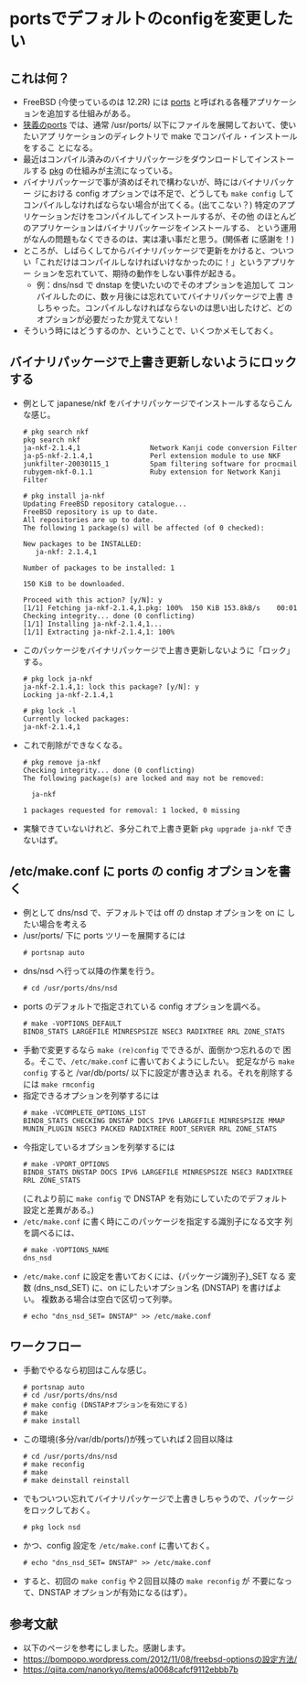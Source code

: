# portsでデフォルトのconfigを変更したい

## これは何？
- FreeBSD (今使っているのは 12.2R) には
  [ports](https://docs.freebsd.org/en/books/handbook/ports/)
  と呼ばれる各種アプリケーションを追加する仕組みがある。
- [狭義のports](https://docs.freebsd.org/en/books/handbook/ports/#ports-using)
  では、通常 /usr/ports/ 以下にファイルを展開しておいて、使いたいアプ
  リケーションのディレクトリで make でコンパイル・インストールをするこ
  とになる。
- 最近はコンパイル済みのバイナリパッケージをダウンロードしてインストー
  ルする
  [pkg](https://docs.freebsd.org/en/books/handbook/ports/#pkgng-intro)
  の仕組みが主流になっている。
- バイナリパッケージで事が済めばそれで構わないが、時にはバイナリパッケー
  ジにおける config オプションでは不足で、どうしても `make
  config` してコンパイルしなければならない場合が出てくる。(出てこない？)
  特定のアプリケーションだけをコンパイルしてインストールするが、その他
  のほとんどのアプリケーションはバイナリパッケージをインストールする、
  という運用がなんの問題もなくできるのは、実は凄い事だと思う。(関係者
  に感謝を！)
- ところが、しばらくしてからバイナリパッケージで更新をかけると、ついつ
  い「これだけはコンパイルしなければいけなかったのに！」というアプリケー
  ションを忘れていて、期待の動作をしない事件が起きる。
  - 例：dns/nsd で dnstap を使いたいのでそのオプションを追加して
    コンパイルしたのに、数ヶ月後には忘れていてバイナリパッケージで上書
    きしちゃった。コンパイルしなければならないのは思い出したけど、どの
    オプションが必要だったか覚えてない！
- そういう時にはどうするのか、ということで、いくつかメモしておく。

## バイナリパッケージで上書き更新しないようにロックする

- 例として japanese/nkf をバイナリパッケージでインストールするならこん
  な感じ。
  ``` shell
  # pkg search nkf
  pkg search nkf
  ja-nkf-2.1.4,1                 Network Kanji code conversion Filter
  ja-p5-nkf-2.1.4,1              Perl extension module to use NKF
  junkfilter-20030115_1          Spam filtering software for procmail
  rubygem-nkf-0.1.1              Ruby extension for Network Kanji Filter

  # pkg install ja-nkf
  Updating FreeBSD repository catalogue...
  FreeBSD repository is up to date.
  All repositories are up to date.
  The following 1 package(s) will be affected (of 0 checked):

  New packages to be INSTALLED:
     ja-nkf: 2.1.4,1

  Number of packages to be installed: 1

  150 KiB to be downloaded.

  Proceed with this action? [y/N]: y
  [1/1] Fetching ja-nkf-2.1.4,1.pkg: 100%  150 KiB 153.8kB/s    00:01    
  Checking integrity... done (0 conflicting)
  [1/1] Installing ja-nkf-2.1.4,1...
  [1/1] Extracting ja-nkf-2.1.4,1: 100%
  ```
- このパッケージをバイナリパッケージで上書き更新しないように「ロック」
  する。
  ``` shell
  # pkg lock ja-nkf
  ja-nkf-2.1.4,1: lock this package? [y/N]: y
  Locking ja-nkf-2.1.4,1

  # pkg lock -l
  Currently locked packages:
  ja-nkf-2.1.4,1
  ```
- これで削除ができなくなる。
  ``` shell
  # pkg remove ja-nkf
  Checking integrity... done (0 conflicting)
  The following package(s) are locked and may not be removed:

  	ja-nkf

  1 packages requested for removal: 1 locked, 0 missing
  ```
- 実験できていないけれど、多分これで上書き更新 `pkg upgrade ja-nkf` 
  できないはず。

## /etc/make.conf に ports の config オプションを書く

- 例として dns/nsd で、デフォルトでは off の dnstap オプションを on に
  したい場合を考える
- /usr/ports/ 下に ports ツリーを展開するには
  ``` shell
  # portsnap auto
  ```
- dns/nsd へ行って以降の作業を行う。
  ``` shell
  # cd /usr/ports/dns/nsd
  ```
- ports のデフォルトで指定されている config オプションを調べる。
  ``` shell
  # make -VOPTIONS_DEFAULT
  BIND8_STATS LARGEFILE MINRESPSIZE NSEC3 RADIXTREE RRL ZONE_STATS
  ```
- 手動で変更するなら `make (re)config` でできるが、面倒かつ忘れるので
  困る。そこで、`/etc/make.conf` に書いておくようにしたい。
  蛇足ながら `make config` すると /var/db/ports/ 以下に設定が書き込ま
  れる。それを削除するには `make rmconfig`
- 指定できるオプションを列挙するには
  ``` shell
  # make -VCOMPLETE_OPTIONS_LIST
  BIND8_STATS CHECKING DNSTAP DOCS IPV6 LARGEFILE MINRESPSIZE MMAP MUNIN_PLUGIN NSEC3 PACKED RADIXTREE ROOT_SERVER RRL ZONE_STATS
  ```
- 今指定しているオプションを列挙するには
  ``` shell
  # make -VPORT_OPTIONS
  BIND8_STATS DNSTAP DOCS IPV6 LARGEFILE MINRESPSIZE NSEC3 RADIXTREE RRL ZONE_STATS
  ```
  (これより前に `make config` で DNSTAP を有効にしていたのでデフォルト
  設定と差異がある。)
- `/etc/make.conf` に書く時にこのパッケージを指定する識別子になる文字
  列を調べるには、
  ``` shell
  # make -VOPTIONS_NAME
  dns_nsd
  ```
- `/etc/make.conf` に設定を書いておくには、{パッケージ識別子}_SET なる
  変数 (dns_nsd_SET) に、on にしたいオプション名 (DNSTAP) を書けばよい。
  複数ある場合は空白で区切って列挙。
  ``` shell
  # echo "dns_nsd_SET= DNSTAP" >> /etc/make.conf
  ```

## ワークフロー
- 手動でやるなら初回はこんな感じ。
  ``` shell
  # portsnap auto
  # cd /usr/ports/dns/nsd
  # make config (DNSTAPオプションを有効にする)
  # make
  # make install
  ```
- この環境(多分/var/db/ports/)が残っていれば２回目以降は
  ``` shell
  # cd /usr/ports/dns/nsd
  # make reconfig
  # make
  # make deinstall reinstall
  ```
- でもついつい忘れてバイナリパッケージで上書きしちゃうので、パッケージ
  をロックしておく。
  ``` shell
  # pkg lock nsd
  ```
- かつ、config 設定を `/etc/make.conf` に書いておく。
  ``` shell
  # echo "dns_nsd_SET= DNSTAP" >> /etc/make.conf
  ```
- すると、初回の `make config` や２回目以降の `make reconfig` が
  不要になって、DNSTAP オプションが有効になる(はず）。

## 参考文献

- 以下のページを参考にしました。感謝します。
- https://bompopo.wordpress.com/2012/11/08/freebsd-optionsの設定方法/
- https://qiita.com/nanorkyo/items/a0068cafcf9112ebbb7b
